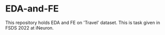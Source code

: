 # EDA-and-FE
This repository holds EDA and FE on 'Travel' dataset. This is task given in FSDS 2022 at iNeuron.
